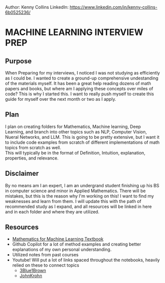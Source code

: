 Author: Kenny Collins
LinkedIn: https://www.linkedin.com/in/kenny-collins-6b0525236/

# MACHINE LEARNING INTERVIEW PREP
## Purpose

When Preparing for my interviews, I noticed I was not studying as efficiently as I could be. I wanted to create a ground-up comprehensive undestanding of the materials myself. It has been a great help reading dozens of math papers and books, but where am I applying these concepts over miles of code? This is why I started this. I want to really push myself to create this guide for myself over the next month or two as I apply.

## Plan
I plan on creating folders for Mathematics, Machine learning, Deep Learning, and branch into other topics such as NLP, Computer Vision, Nueral Networks, and LLM.
This is going to be pretty extensive, but I want it to include code examples from scratch of different implementations of math topics from scratch as well.  
This will typically be in the format of Definition, Intuition, explanation, properties, and relevance.

## Disclaimer
By no means am I an expert, I am an undergrand student finishing up his BS in computer science and minor in Applied Mathematics. There will be mistakes, but this is the reason why I'm working on this! I want to find my weaknesses and learn from them. I will update this with the path of recommended study as I expand, and all resources will be linked in here and in each folder and where they are utilized.

## Resources
- [Mathematics for Machine Learning Textbook](https://mml-book.github.io)
- Github Copilot for a lot of method examples and creating better explanations of my own personal understanding.
- Utilized notes from past courses
- Youtube! Will put a lot of links spaced throughout the notebooks, heavily relied on these to connect topics
    - [3Blue1Brown](https://www.youtube.com/@3blue1brown/courses)
    - [JohnKrohn](https://www.youtube.com/@JonKrohnLearns/playlists)
